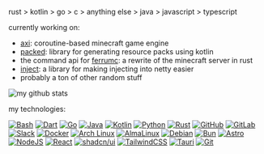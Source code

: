 rust > kotlin > go > c > anything else > java > javascript > typescript

currently working on:

- [axi](https://github.com/radstevee/axi): coroutine-based minecraft game engine
- [packed](https://github.com/radstevee/packed): library for generating resource packs using kotlin
- the command api for [ferrumc](https://github.com/ferrumc-rs/ferrumc): a rewrite of the minecraft server in rust
- [inject](https://github.com/mcbrawls/inject): a library for making injecting into netty easier
- probably a ton of other random stuff

![my github stats](https://github-readme-stats-woad-ten-62.vercel.app/api/?username=radstevee&layout=compact&theme=radical)


my technologies:

[![Bash](https://img.shields.io/badge/Bash-4EAA25?logo=gnubash&logoColor=fff)](#)
[![Dart](https://img.shields.io/badge/Dart-%230175C2.svg?logo=dart&logoColor=white)](#)
[![Go](https://img.shields.io/badge/Go-%2300ADD8.svg?&logo=go&logoColor=white)](#)
[![Java](https://img.shields.io/badge/Java-%23ED8B00.svg?logo=openjdk&logoColor=white)](#)
[![Kotlin](https://img.shields.io/badge/Kotlin-%237F52FF.svg?logo=kotlin&logoColor=white)](#)
[![Python](https://img.shields.io/badge/Python-3776AB?logo=python&logoColor=fff)](#)
[![Rust](https://img.shields.io/badge/Rust-%23000000.svg?e&logo=rust&logoColor=white)](#)
[![GitHub](https://img.shields.io/badge/GitHub-%23121011.svg?logo=github&logoColor=white)](#)
[![GitLab](https://img.shields.io/badge/GitLab-FC6D26?logo=gitlab&logoColor=fff)](#)
[![Slack](https://img.shields.io/badge/Slack-4A154B?logo=slack&logoColor=fff)](#)
[![Docker](https://img.shields.io/badge/Docker-2496ED?logo=docker&logoColor=fff)](#)
[![Arch Linux](https://img.shields.io/badge/Arch%20Linux-1793D1?logo=arch-linux&logoColor=fff)](#)
[![AlmaLinux](https://img.shields.io/badge/AlmaLinux-000?logo=almalinux&logoColor=fff)](#)
[![Debian](https://img.shields.io/badge/Debian-A81D33?logo=debian&logoColor=fff)](#)
[![Bun](https://img.shields.io/badge/Bun-000?logo=bun&logoColor=fff)](#)
[![Astro](https://img.shields.io/badge/Astro-BC52EE?logo=astro&logoColor=fff)](#)
[![NodeJS](https://img.shields.io/badge/Node.js-6DA55F?logo=node.js&logoColor=white)](#)
[![React](https://img.shields.io/badge/React-%2320232a.svg?logo=react&logoColor=%2361DAFB)](#)
[![shadcn/ui](https://img.shields.io/badge/shadcn%2Fui-000?logo=shadcnui&logoColor=fff)](#)
[![TailwindCSS](https://img.shields.io/badge/Tailwind%20CSS-%2338B2AC.svg?logo=tailwind-css&logoColor=white)](#)
[![Tauri](https://img.shields.io/badge/Tauri-24C8D8?logo=tauri&logoColor=fff)](#)
[![Git](https://img.shields.io/badge/Git-F05032?logo=git&logoColor=fff)](#)

